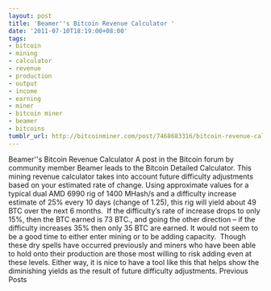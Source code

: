 ```yaml
---
layout: post
title: 'Beamer''s Bitcoin Revenue Calculator '
date: '2011-07-10T18:19:00+08:00'
tags:
- bitcoin
- mining
- calculator
- revenue
- production
- output
- income
- earning
- miner
- bitcoin miner
- beamer
- bitcoins
tumblr_url: http://bitcoinminer.com/post/7468683316/bitcoin-revenue-calculator
---
```

Beamer''s Bitcoin Revenue Calculator A post in the Bitcoin forum by community member Beamer leads to the Bitcoin Detailed Calculator.
This mining revenue calculator takes into account future difficulty adjustments based on your estimated rate of change.
Using approximate values for a typical dual AMD 6990 rig of 1400 MHash/s and a difficulty increase estimate of 25% every 10 days (change of 1.25), this rig will yield about 49 BTC over the next 6 months.  If the difficulty’s rate of increase drops to only 15%, then the BTC earned is 73 BTC., and going the other direction – if the difficulty increases 35% then only 35 BTC are earned.
It would not seem to be a good time to either enter mining or to be adding capacity.  Though these dry spells have occurred previously and miners who have been able to hold onto their production are those most willing to risk adding even at these levels.
Either way, it is nice to have a tool like this that helps show the diminishing yields as the result of future difficulty adjustments.
Previous Posts
